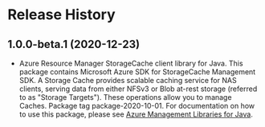 # Release History

## 1.0.0-beta.1 (2020-12-23)

- Azure Resource Manager StorageCache client library for Java. This package contains Microsoft Azure SDK for StorageCache Management SDK. A Storage Cache provides scalable caching service for NAS clients, serving data from either NFSv3 or Blob at-rest storage (referred to as "Storage Targets"). These operations allow you to manage Caches. Package tag package-2020-10-01. For documentation on how to use this package, please see [Azure Management Libraries for Java](https://aka.ms/azsdk/java/mgmt).